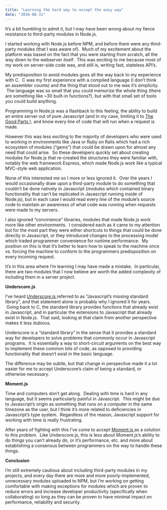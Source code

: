 ```yaml
---
title: "Learning the hard way to accept the easy way"
date: "2016-08-31"
---
```


<div class="content">
<p>It’s a bit humbling to admit it, but I may have been wrong about my fierce
resistance to third-party modules in Node.js.</p>
<p>I started working with Node.js before NPM, and before there were any third-
party modules (that I was aware of).  Much of my excitement about the platform
was based on the fact that you were starting from scratch, all the way down to
the webserver itself.  This was exciting to me because most of my work on
server-side code was, and still is, writing fast, stateless API’s.</p>
<p>My predisposition to avoid modules goes all the way back to my experience with
C.  C was my first experience with a compiled language (I don’t think an
assembler counts) and the thing that stood out to me was it’s simplicity.  The
language was so small that you could memorize the whole thing (there are
something like ~30 built-in functions?), but with that small set of tools you
could build anything.</p>
<p>Programming in Node.js was a flashback to this feeling, the ability to build
an entire server out of pure Javascript (and in my case, limiting it to <a href="http://amzn.to/2bROJ4e" target="_blank"> The
Good Parts </a> ), and know every line of code that will
run when a request is made.</p>
<p>However this was less exciting to the majority of developers who were used to
working in environments like Java or Ruby on Rails which had a rich ecosystem
of modules (“gems”) that could be drawn upon for almost any need that could
arise.  So these developers quickly set about creating modules for Node.js
that re-created the structures they were familiar with, notably the web
framework Express, which made Node.js work like a typical MVC-style web
application.</p>
<p>None of this interested me so I more or less ignored it.  Over the years I
would occasionally draw upon a third-party module to do something that
couldn’t be done natively in Javascript (modules which contained binary
functionality that can’t be replicated in Javascript running inside of
Node.js), but in each case I would read every line of the module’s source code
to maintain an awareness of what code was running when requests were made to
my servers.</p>
<p>I also ignored “convinience” libraries, modules that made Node.js work more
like other environments.  I considered each as it came to my attention but for
the most part they were either shortcuts to things that could be done directly
in Javascript, or they introduced changes to the processing model which traded
programmer convenience for runtime performance.  My position on this is that
it’s better to learn how to speak to the machine once vs. forcing the machine
to conform to the programmers predisposition on every incoming request.</p>
<p>It’s in this area where I’m learning I may have made a mistake.  In
particular, there are two modules that I now believe are worth the added
complexity of including them in a server project.</p>
<p><strong>Underscore.js</strong></p>
<p>I’ve heard <a href="http://underscorejs.org/" target="_blank"> Underscore.js </a> referred to as
“Javascript’s missing standard library”, and that statement alone is probably
why I ignored it for years.  Going back to C, the standard library provides
functions that already exist in Javascript, and in particular the extensions
to Javascript that already exist in Node.js.  That said, looking at that claim
from another perspective makes it less dubious.</p>
<p>Underscore is a “standard library” in the sense that it provides a standard
way for developers to solve problems that commonly occur in Javascript
programs.  It is essentially a way to short-circuit arguments on the best way
to implement these common bits of code, as opposed to providing functionality
that doesn’t exist in the basic language.</p>
<p>The difference may be subtle, but that change in perspective made it a lot
easier for me to accept Underscore’s claim of being a standard, or otherwise
necessary.</p>
<p><strong>Moment.js</strong></p>
<p>Time and computers don’t get along.  Dealing with time is hard in any
language, but it seems particularly painful in Javascript.  This might be due
to Javascript’s origin as something that runs on a computer in the same
timezone as the user, but I think it’s more related to deficiencies in
Javascript’s type system.  Regardless of the reason, Javascript support for
working with time is really frustrating.</p>
<p>After years of fighting with this I’ve come to accept <a href="http://momentjs.com/" target="_blank"> Moment.js
</a> as a solution to this problem.  Like Underscore.js,
this is less about Moment.js’s ability to do things you can’t already do, or
it’s performance, etc. and more about establishing a consensus between
programmers on the way to handle these things.</p>
<p><strong>Conclusion</strong></p>
<p>I’m still extremely cautious about including third-party modules in my
projects, and every day there are more and more poorly-implemented,
unnecessary modules uploaded to NPM, but I’m working on getting comfortable
with making exceptions for modules which are proven to reduce errors and
increase developer productivity (specifically when collaborating) so long as
they can be proven to have minimal impact on performance, reliability and
security.</p>
</div>
